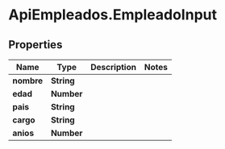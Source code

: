 # ApiEmpleados.EmpleadoInput

## Properties

Name | Type | Description | Notes
------------ | ------------- | ------------- | -------------
**nombre** | **String** |  | 
**edad** | **Number** |  | 
**pais** | **String** |  | 
**cargo** | **String** |  | 
**anios** | **Number** |  | 



